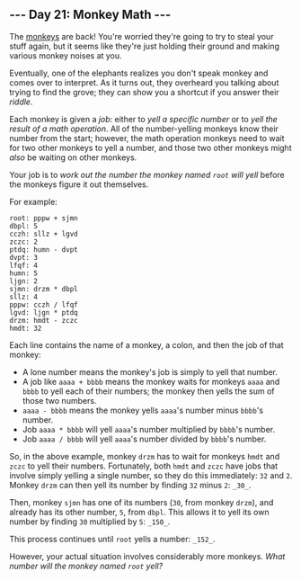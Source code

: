 \--- Day 21: Monkey Math ---
----------------------------

The [monkeys](11) are back! You're worried they're going to try to steal your stuff again, but it seems like they're just holding their ground and making various monkey noises at you.

Eventually, one of the elephants realizes you don't speak monkey and comes over to interpret. As it turns out, they overheard you talking about trying to find the grove; they can show you a shortcut if you answer their _riddle_.

Each monkey is given a _job_: either to _yell a specific number_ or to _yell the result of a math operation_. All of the number-yelling monkeys know their number from the start; however, the math operation monkeys need to wait for two other monkeys to yell a number, and those two other monkeys might _also_ be waiting on other monkeys.

Your job is to _work out the number the monkey named `root` will yell_ before the monkeys figure it out themselves.

For example:

    root: pppw + sjmn
    dbpl: 5
    cczh: sllz + lgvd
    zczc: 2
    ptdq: humn - dvpt
    dvpt: 3
    lfqf: 4
    humn: 5
    ljgn: 2
    sjmn: drzm * dbpl
    sllz: 4
    pppw: cczh / lfqf
    lgvd: ljgn * ptdq
    drzm: hmdt - zczc
    hmdt: 32
    

Each line contains the name of a monkey, a colon, and then the job of that monkey:

*   A lone number means the monkey's job is simply to yell that number.
*   A job like `aaaa + bbbb` means the monkey waits for monkeys `aaaa` and `bbbb` to yell each of their numbers; the monkey then yells the sum of those two numbers.
*   `aaaa - bbbb` means the monkey yells `aaaa`'s number minus `bbbb`'s number.
*   Job `aaaa * bbbb` will yell `aaaa`'s number multiplied by `bbbb`'s number.
*   Job `aaaa / bbbb` will yell `aaaa`'s number divided by `bbbb`'s number.

So, in the above example, monkey `drzm` has to wait for monkeys `hmdt` and `zczc` to yell their numbers. Fortunately, both `hmdt` and `zczc` have jobs that involve simply yelling a single number, so they do this immediately: `32` and `2`. Monkey `drzm` can then yell its number by finding `32` minus `2`: `_30_`.

Then, monkey `sjmn` has one of its numbers (`30`, from monkey `drzm`), and already has its other number, `5`, from `dbpl`. This allows it to yell its own number by finding `30` multiplied by `5`: `_150_`.

This process continues until `root` yells a number: `_152_`.

However, your actual situation involves considerably more monkeys. _What number will the monkey named `root` yell?_